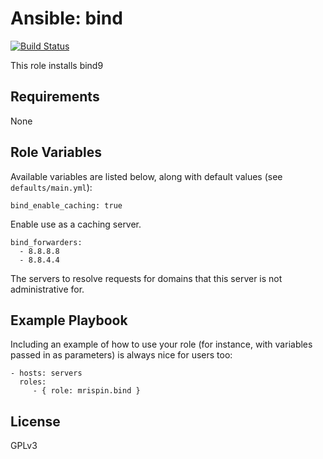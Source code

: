 Ansible: bind
============

[![Build Status](https://travis-ci.org/mrispin/ansible_bind.svg?branch=master)](https://travis-ci.org/mrispin/ansible_bind)

This role installs bind9

Requirements
------------

None

Role Variables
--------------

Available variables are listed below, along with default values (see `defaults/main.yml`):

    bind_enable_caching: true

Enable use as a caching server. 

    bind_forwarders:
      - 8.8.8.8
      - 8.8.4.4

The servers to resolve requests for domains that this server is not administrative for.


Example Playbook
----------------

Including an example of how to use your role (for instance, with variables passed in as parameters) is always nice for users too:

    - hosts: servers
      roles:
         - { role: mrispin.bind }

License
-------

GPLv3
